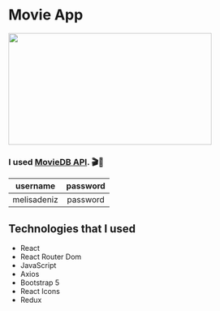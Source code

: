 # Movie App

<img src="https://i.pinimg.com/originals/00/ec/ca/00ecca1d5038189a1bcce904a0d13e91.gif" width="400" height="220">

### I used [MovieDB API](https://www.themoviedb.org/documentation/api). 🎬🍿

|username|password|
|:-------:|:-------:|
|melisadeniz|password|

## Technologies that I used
- React
- React Router Dom
- JavaScript
- Axios
- Bootstrap 5
- React Icons
- Redux

